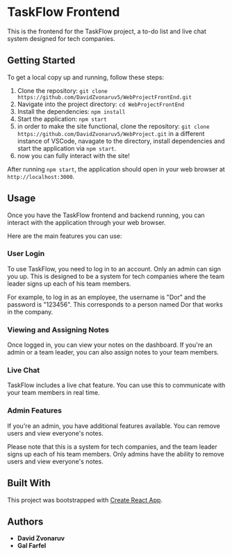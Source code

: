 # TaskFlow Frontend

This is the frontend for the TaskFlow project, a to-do list and live chat system designed for tech companies.

## Getting Started

To get a local copy up and running, follow these steps:

1. Clone the repository: `git clone https://github.com/DavidZvonaruv5/WebProjectFrontEnd.git`
2. Navigate into the project directory: `cd WebProjectFrontEnd`
3. Install the dependencies: `npm install`
4. Start the application: `npm start`
5. in order to make the site functional, clone the repository: `git clone https://github.com/DavidZvonaruv5/WebProject.git` in a different instance of VSCode, navagate to the directory, install dependencies and start the application via `npm start`.
6. now you can fully interact with the site!

After running `npm start`, the application should open in your web browser at `http://localhost:3000`.

## Usage

Once you have the TaskFlow frontend and backend running, you can interact with the application through your web browser.

Here are the main features you can use:

### User Login

To use TaskFlow, you need to log in to an account. Only an admin can sign you up. This is designed to be a system for tech companies where the team leader signs up each of his team members. 

For example, to log in as an employee, the username is "Dor" and the password is "123456". This corresponds to a person named Dor that works in the company.
### Viewing and Assigning Notes

Once logged in, you can view your notes on the dashboard. If you're an admin or a team leader, you can also assign notes to your team members.

### Live Chat

TaskFlow includes a live chat feature. You can use this to communicate with your team members in real time.

### Admin Features

If you're an admin, you have additional features available. You can remove users and view everyone's notes.

Please note that this is a system for tech companies, and the team leader signs up each of his team members. Only admins have the ability to remove users and view everyone's notes.

## Built With

This project was bootstrapped with [Create React App](https://github.com/facebook/create-react-app).

## Authors

* **David Zvonaruv**
* **Gal Farfel**

